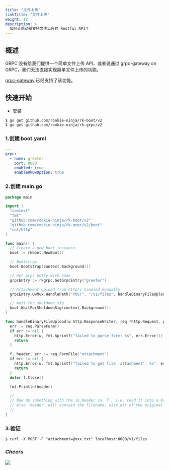 ```yaml
---
title: "文件上传"
linkTitle: "文件上传"
weight: 12
description: >
  如何让启动器支持文件上传的 Restful API？
---
```


## 概述
GRPC 没有给我们提供一个简单文件上传 API，或者说通过 grpc-gateway on GRPC，我们无法直接实现简单文件上传的功能。

[grpc-gateway](https://grpc-ecosystem.github.io/grpc-gateway/docs/mapping/binary_file_uploads/) 已经支持了该功能。

## 快速开始
- 安装

```shell script
$ go get github.com/rookie-ninja/rk-boot/v2
$ go get github.com/rookie-ninja/rk-grpc/v2
```

### 1.创建 boot.yaml
```yaml
---
grpc:
  - name: greeter
    port: 8080
    enabled: true
    enableRkGwOption: true
```

### 2.创建 main.go
```go
package main

import (
  "context"
  "fmt"
  "github.com/rookie-ninja/rk-boot/v2"
  "github.com/rookie-ninja/rk-grpc/v2/boot"
  "net/http"
)

func main() {
  // Create a new boot instance.
  boot := rkboot.NewBoot()

  // Bootstrap
  boot.Bootstrap(context.Background())

  // Get grpc entry with name
  grpcEntry := rkgrpc.GetGrpcEntry("greeter")

  // Attachment upload from http/s handled manually
  grpcEntry.GwMux.HandlePath("POST", "/v1/files", handleBinaryFileUpload)

  // Wait for shutdown sig
  boot.WaitForShutdownSig(context.Background())
}

func handleBinaryFileUpload(w http.ResponseWriter, req *http.Request, params map[string]string) {
  err := req.ParseForm()
  if err != nil {
    http.Error(w, fmt.Sprintf("failed to parse form: %s", err.Error()), http.StatusBadRequest)
    return
  }

  f, header, err := req.FormFile("attachment")
  if err != nil {
    http.Error(w, fmt.Sprintf("failed to get file 'attachment': %s", err.Error()), http.StatusBadRequest)
    return
  }
  defer f.Close()

  fmt.Println(header)

  //
  // Now do something with the io.Reader in `f`, i.e. read it into a buffer or stream it to a gRPC client side stream.
  // Also `header` will contain the filename, size etc of the original file.
  //
}
```

### 3.验证
```shell script
$ curl -X POST -F "attachment=@xxx.txt" localhost:8080/v1/files
```

### _**Cheers**_
![](/rk-boot/user-guide/cheers.png)

